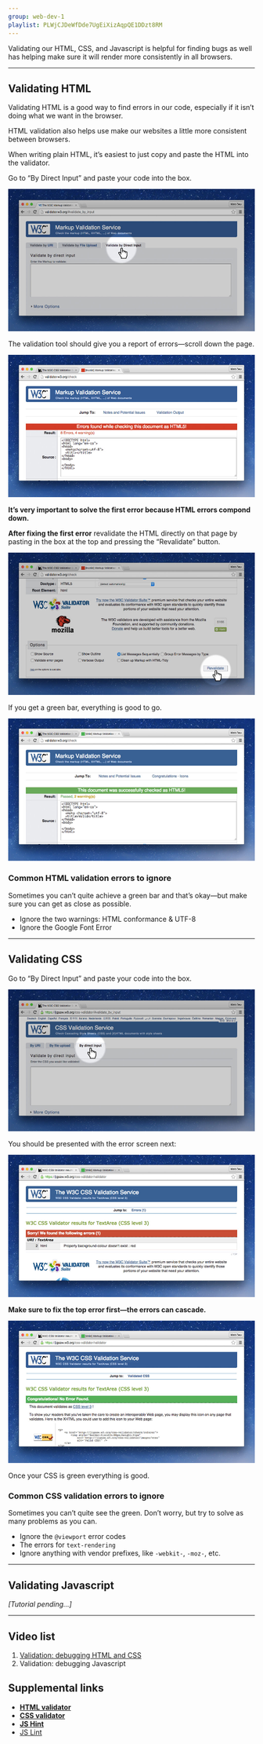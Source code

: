 ```yaml
---
group: web-dev-1
playlist: PLWjCJDeWfDde7UgEiXizAqpQE1DDzt8RM
---
```


Validating our HTML, CSS, and Javascript is helpful for finding bugs as well has helping make sure it will render more consistently in all browsers.

---

## Validating HTML

Validating HTML is a good way to find errors in our code, especially if it isn’t doing what we want in the browser.

HTML validation also helps use make our websites a little more consistent between browsers.

When writing plain HTML, it’s easiest to just copy and paste the HTML into the validator.

Go to “By Direct Input” and paste your code into the box.

![](html.jpg)

The validation tool should give you a report of errors—scroll down the page.

![](html-errors.jpg)

**It’s very important to solve the first error because HTML errors compond down.**

**After fixing the first error** revalidate the HTML directly on that page by pasting in the box at the top and pressing the “Revalidate” button.

![](html-revalidate.jpg)

If you get a green bar, everything is good to go.

![](html-valid.jpg)

### Common HTML validation errors to ignore

Sometimes you can’t quite achieve a green bar and that’s okay—but make sure you can get as close as possible.

- Ignore the two warnings: HTML conformance & UTF-8
- Ignore the Google Font Error

---

## Validating CSS

Go to “By Direct Input” and paste your code into the box.

![](css.jpg)

You should be presented with the error screen next:

![](css-errors.jpg)

**Make sure to fix the top error first—the errors can cascade.**

![](css-valid.jpg)

Once your CSS is green everything is good.

### Common CSS validation errors to ignore

Sometimes you can’t quite see the green. Don’t worry, but try to solve as many problems as you can.

- Ignore the `@viewport` error codes
- The errors for `text-rendering`
- Ignore anything with vendor prefixes, like `-webkit-`, `-moz-`, etc.

---

## Validating Javascript

*[Tutorial pending…]*

---

## Video list

1. [Validation: debugging HTML and CSS](https://www.youtube.com/watch?v=79qAXqE3Qz8&index=2&list=PLWjCJDeWfDde7UgEiXizAqpQE1DDzt8RM)
2. Validation: debugging Javascript

## Supplemental links

- **[HTML validator](http://validator.w3.org/)**
- **[CSS validator](http://jigsaw.w3.org/css-validator/)**
- **[JS Hint](http://jshint.com/)**
- [JS Lint](http://jslint.com/)
